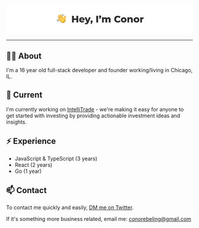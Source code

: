 ![Conor Ebeling](https://github.com/ConorEB/ConorEB/blob/main/Header-Img.jpeg)
***


## 🙋‍♂️ About

I'm a 16 year old full-stack developer and founder working/living in Chicago, IL.


## 🔭 Current

I'm currently working on [IntelliTrade](https://intellitrade.app) - we're making it easy for anyone to get started with investing by providing actionable investment ideas and insights.

## ⚡️ Experience

* JavaScript & TypeScript (3 years)
* React (2 years)
* Go (1 year)


## 📫 Contact

To contact me quickly and easily, [DM me on Twitter](https://twitter.com/ConorCooks).

If it's something more business related, email me: conorebeling@gmail.com
